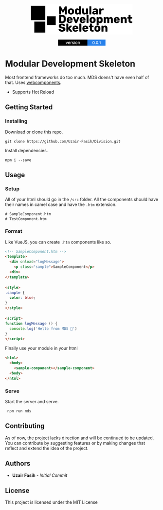 <p align="center"><img height="100" src="./division/assets/MDS Logo.png" alt="Sandglass logo"></p>

<p align="center">
  <img height="20" margin="20" src="./division/assets/version.png" alt="Version Status" />
</p>


# Modular Development Skeleton
Most frontend frameworks do too much. MDS doens't have even half of that.
Uses <a href="https://www.webcomponents.org/introduction" target="_blank" rel="noopener noreferrer">webcomponents</a>.

* Supports Hot Reload

## Getting Started

### Installing

Download or clone this repo.
```
git clone https://github.com/Uzair-Fasih/Division.git
```

Install dependencies.
```
npm i --save
```

## Usage

### Setup

All of your html should go in the `/src` folder.
All the components should have their names in camel case and have the `.htm` extension.

```
# SampleComponent.htm
# TestComponent.htm
```

### Format

Like VueJS, you can create `.htm` components like so.

```HTML
<!-- SampleComponent.htm -->
<template>
  <div onload="logMessage">
    <p class="sample">SampleComponent</p>
  <div>
</template>

<style>
.sample {
  color: blue;
}
</style>

<script>
function logMessage () {
  console.log('Hello from MDS 👋')
}
</script>
```

Finally use your module in your html

```HTML
<html>
  <body>
    <sample-component></sample-component>
  <body>
</html>
```

### Serve

Start the server and serve. 

```
 npm run mds
```

## Contributing

As of now, the project lacks direction and will be continued to be updated. You can contribute by suggesting features or by making changes that reflect and extend the idea of the project.

## Authors

* **Uzair Fasih** - *Initial Commit*

## License

This project is licensed under the MIT License
